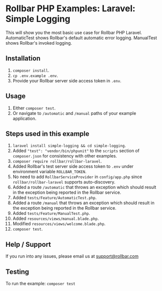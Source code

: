 # Rollbar PHP Examples: Laravel: Simple Logging

This will show you the most basic use case for Rollbar PHP Laravel. 
AutomaticTest shows Rollbar's default automatic error logging. ManualTest shows
Rollbar's invoked logging.

## Installation
1. `composer install`.
2. `cp .env.example .env`.
2. Provide your Rollbar server side access token in `.env`.

## Usage
1. Either `composer test`.
2. Or navigate to `/automatic` and `/manual` paths of your example application.

## Steps used in this example

1. `laravel install simple-logging && cd simple-logging`.
2. Added `"test": "vendor/bin/phpunit"` to the `scripts` section of `composer.json` for consistency with other examples.
3. `composer require rollbar/rollbar-laravel`.
4. Added Rollbar's test server side access token to `.env` under environment variable `ROLLBAR_TOKEN`.
5. No need to add `RollbarServiceProvider` in `config/app.php` since `rollbar/rollbar-laravel` supports auto-discovery.
6. Added a route `/automatic` that throws an exception which should result in the exception being reported in the Rollbar service.
7. Added `tests/Feature/AutomaticTest.php`.
8. Added a route `/manual` that throws an exception which should result in the exception being reported in the Rollbar service.
9. Added `tests/Feature/ManualTest.php`.
10. Added `resources/views/manual.blade.php`.
11. Modified `resources/views/welcome.blade.php`.
10. `composer test`.

## Help / Support

If you run into any issues, please email us at [support@rollbar.com](mailto:support@rollbar.com)

## Testing
To run the example: `composer test`
